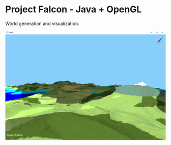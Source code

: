 # Project Falcon - Java + OpenGL 


World generation and visualization.

![Screenshot](screenshot-falcon.PNG)